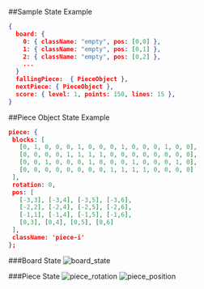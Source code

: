 ##Sample State Example
```json
{
  board: {
    0: { className: "empty", pos: [0,0] },
    1: { className: "empty", pos: [0,1] },
    2: { className: "empty", pos: [0,2] },
    ...
  }
  fallingPiece:  { PieceObject },
  nextPiece: { PieceObject },
  score: { level: 1, points: 150, lines: 15 },
}
```

##Piece Object State Example
```json
piece: {
 blocks: [
   [0, 1, 0, 0, 0, 1, 0, 0, 0, 1, 0, 0, 0, 1, 0, 0],
   [0, 0, 0, 0, 1, 1, 1, 1, 0, 0, 0, 0, 0, 0, 0, 0],
   [0, 0, 1, 0, 0, 0, 1, 0, 0, 0, 1, 0, 0, 0, 1, 0],
   [0, 0, 0, 0, 0, 0, 0, 0, 1, 1, 1, 1, 0, 0, 0, 0]
 ],
 rotation: 0,
 pos: [
   [-3,3], [-3,4], [-3,5], [-3,6],
   [-2,2], [-2,4], [-2,5], [-2,6],
   [-1,1], [-1,4], [-1,5], [-1,6],
   [0,3], [0,4], [0,5], [0,6]
 ],
 className: 'piece-i'
};
```

###Board State
![board_state](./board_state.png)

###Piece State
![piece_rotation](./piece_rotation.png)
![piece_position](./piece_position.png)
